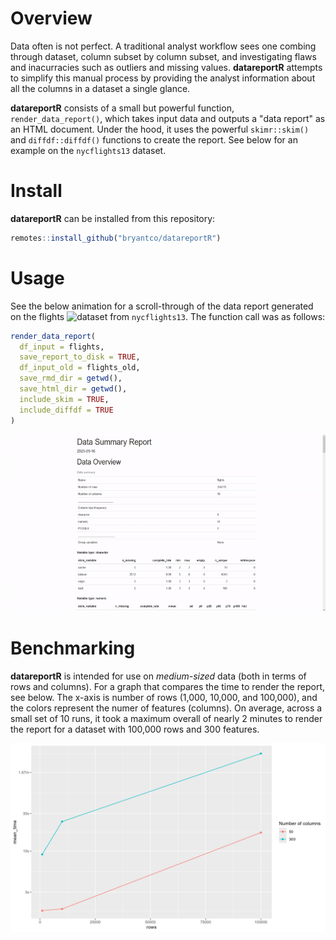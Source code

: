 # Overview

Data often is not perfect. A traditional analyst workflow sees one combing through 
dataset, column subset by column subset, and investigating flaws and inacurracies
such as outliers and missing values. **datareportR** attempts to simplify this manual process by providing the analyst information about all the columns in a dataset a single glance. 

**datareportR** consists of a small but powerful function, `render_data_report()`, which takes 
input data and outputs a "data report" as an HTML document. Under the hood, it uses the powerful
`skimr::skim()` and `diffdf::diffdf()` functions to create the report. See below for an example on the 
`nycflights13` dataset.

# Install

**datareportR** can be installed from this repository:

```r
remotes::install_github("bryantco/datareportR")
```

# Usage

See the below animation for a scroll-through of the data report generated on the 
flights ![dataset](https://github.com/tidyverse/nycflights13) from `nycflights13`. The function call was as follows:

```r
render_data_report(
  df_input = flights,
  save_report_to_disk = TRUE,
  df_input_old = flights_old,
  save_rmd_dir = getwd(),
  save_html_dir = getwd(),
  include_skim = TRUE,
  include_diffdf = TRUE
)
```

![](https://github.com/bryantco/datareportR/blob/main/_assets/data_report.gif)

# Benchmarking

**datareportR** is intended for use on *medium-sized* data (both in terms of rows
and columns). For a graph that compares the time to render the report, see below. The
x-axis is number of rows (1,000, 10,000, and 100,000), and the colors represent the 
numer of features (columns). On average, across a small set of 10 runs, it took a maximum
overall of nearly 2 minutes to render the report for a dataset with 100,000 rows and 300 features.

![](https://github.com/bryantco/datareportR/blob/main/_assets/benchmark_results.png)